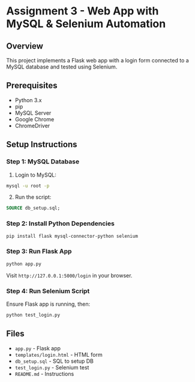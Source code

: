 
# Assignment 3 - Web App with MySQL & Selenium Automation

## Overview
This project implements a Flask web app with a login form connected to a MySQL database and tested using Selenium.

## Prerequisites
- Python 3.x
- pip
- MySQL Server
- Google Chrome
- ChromeDriver

## Setup Instructions

### Step 1: MySQL Database
1. Login to MySQL:
```bash
mysql -u root -p
```
2. Run the script:
```sql
SOURCE db_setup.sql;
```

### Step 2: Install Python Dependencies
```bash
pip install flask mysql-connector-python selenium
```

### Step 3: Run Flask App
```bash
python app.py
```
Visit `http://127.0.0.1:5000/login` in your browser.

### Step 4: Run Selenium Script
Ensure Flask app is running, then:
```bash
python test_login.py
```

## Files
- `app.py` - Flask app
- `templates/login.html` - HTML form
- `db_setup.sql` - SQL to setup DB
- `test_login.py` - Selenium test
- `README.md` - Instructions

